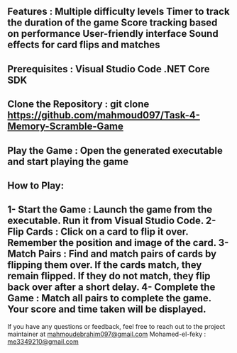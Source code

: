 Features :
Multiple difficulty levels
Timer to track the duration of the game
Score tracking based on performance
User-friendly interface
Sound effects for card flips and matches
-------------------------------------
Prerequisites :
Visual Studio Code
.NET Core SDK 
------------------------------
Clone the Repository : 
git clone https://github.com/mahmoud097/Task-4-Memory-Scramble-Game
-------------------------------------
Play the Game :
Open the generated executable and start playing the game
-------------------------------------
How to Play:
-----------
1- Start the Game : 
Launch the game from the executable.
Run it from Visual Studio Code.
2- Flip Cards : 
Click on a card to flip it over.
Remember the position and image of the card.
3- Match Pairs : 
Find and match pairs of cards by flipping them over. 
If the cards match, they remain flipped. 
If they do not match, they flip back over after a short delay.
4- Complete the Game : 
Match all pairs to complete the game.
Your score and time taken will be displayed.
----------------------------------------
If you have any questions or feedback, feel free to reach out to the project maintainer at 
mahmoudebrahim097@gmail.com 
Mohamed-el-feky : me3349210@gmail.com

